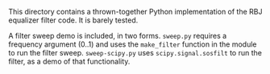 This directory contains a thrown-together Python
implementation of the RBJ equalizer filter code. It is
barely tested.

A filter sweep demo is included, in two forms. `sweep.py`
requires a frequency argument (0..1) and uses the
`make_filter` function in the module to run the filter
sweep. `sweep-scipy.py` uses `scipy.signal.sosfilt` to run
the filter, as a demo of that functionality.

